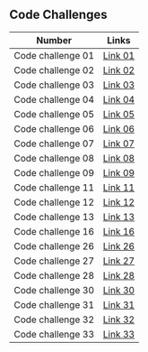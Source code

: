 
## Code Challenges

| Number            | Links                                                  |
|-------------------|--------------------------------------------------------|
|Code challenge 01  | [Link 01](./array-reverse/array_reverse.md)            |
|Code challenge 02  | [Link 02](./array-insert-shift/array-insert-shift.md)  |
|Code challenge 03  | [Link 03](./array-binary-search/array-binary-search.md)|
|Code challenge 04  | [Link 04](./)                                          |
|Code challenge 05  | [Link 05](./dsa/md_files/linked_list.md)               |
|Code challenge 06  | [Link 06](./dsa/md_files/CC06.md)                      |
|Code challenge 07  | [Link 07](./dsa/md_files/CC07.md)                      |
|Code challenge 08  | [Link 08](./dsa/md_files/CC08.md)                      |
|Code challenge 09  | [Link 09](./dsa/md_files/CC09.md)                      |
|Code challenge 11  | [Link 11](./dsa/md_files/CC11.md)                      |
|Code challenge 12  | [Link 12](./dsa/md_files/CC12.md)                      |
|Code challenge 13  | [Link 13](./dsa/md_files/CC13.md)                      |
|Code challenge 16  | [Link 16](./dsa/md_files/CC16.md)                      |
|Code challenge 26  | [Link 26](./Insertion-Sort/Insertion_sort.md)          |
|Code challenge 27  | [Link 27](./Merge-Sort/Merge_sort.md)                  |
|Code challenge 28  | [Link 28](./Sorting-Comparisons/sorting_comparisons.md)|
|Code challenge 30  | [Link 30](./dsa/md_files/CC30.md)                      |
|Code challenge 31  | [Link 31](./dsa/md_files/CC31.md)                      |
|Code challenge 32  | [Link 32](./tree_intersection/tree_intersection.md)    |
|Code challenge 33  | [Link 33](./dsa/md_files/CC33.md)    |
